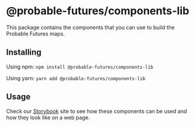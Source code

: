 # @probable-futures/components-lib

This package contains the components that you can use to build the Probable Futures maps.

## Installing

Using npm:
`npm install @probable-futures/components-lib`

Using yarn:
`yarn add @probable-futures/components-lib`

## Usage

Check our [Storybook](https://docs-storybook.probablefutures.org/?path=/docs/pf-datasetselector--docs) site to see how these components can be used and how they look like on a web page.
